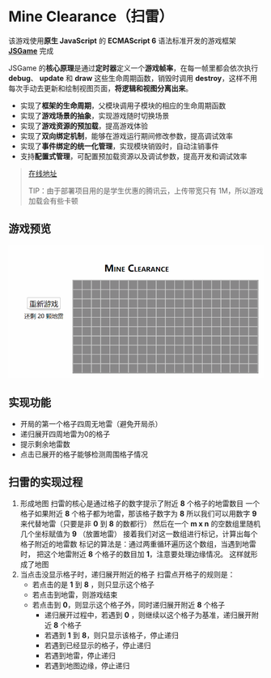 # Mine Clearance（扫雷）

该游戏使用**原生 JavaScript** 的 **ECMAScript 6** 语法标准开发的游戏框架 [**JSGame**](https://github.com/hui0808/JSGame) 完成

JSGame 的**核心原理**是通过**定时器**定义一个**游戏帧率**，在每一帧里都会依次执行 **debug**、 **update** 和 **draw** 这些生命周期函数，销毁时调用 **destroy**，这样不用每次手动去更新和绘制视图页面，**将逻辑和视图分离出来**。

- 实现了**框架的生命周期**，父模块调用子模块的相应的生命周期函数
- 实现了**游戏场景的抽象**，实现游戏随时切换场景
- 实现了**游戏资源的预加载**，提高游戏体验
- 实现了**双向绑定机制**，能够在游戏运行期间修改参数，提高调试效率
- 实现了**事件绑定的统一化管理**，实现模块销毁时，自动注销事件
- 支持**配置式管理**，可配置预加载资源以及调试参数，提高开发和调试效率

> [在线地址](http://106.53.84.52/game/mine-clearance/)
>
> TIP：由于部署项目用的是学生优惠的腾讯云，上传带宽只有 1M，所以游戏加载会有些卡顿

## 游戏预览

![](demo.gif)

## 实现功能

- 开局的第一个格子四周无地雷（避免开局杀）
- 递归展开四周地雷为0的格子
- 提示剩余地雷数
- 点击已展开的格子能够检测周围格子情况

## 扫雷的实现过程
1. 形成地图
   扫雷的核心是通过格子的数字提示了附近 **8** 个格子的地雷数目
   一个格子如果附近 **8** 个格子都为地雷，那该格子数字为 **8**
   所以我们可以用数字 **9** 来代替地雷（只要是非 **0** 到 **8** 的数都行）
   然后在一个 **m x n** 的空数组里随机几个坐标赋值为 **9** （放置地雷）
   接着我们对这一数组进行标记，计算出每个格子附近的地雷数
   标记的算法是：通过两重循环遍历这个数组，当遇到地雷时，
   把这个地雷附近 **8** 个格子的数目加 **1**，注意要处理边缘情况。
   这样就形成了地图
2. 当点击没显示格子时，递归展开附近的格子
   扫雷点开格子的规则是：
   - 若点击的是 **1** 到 **8** ，则只显示这个格子
   - 若点击到地雷，则游戏结束
   - 若点击到 **0**，则显示这个格子外，同时递归展开附近 **8** 个格子
     - 递归展开过程中，若遇到 **0** ，则继续以这个格子为基准，递归展开附近 **8** 个格子
     - 若遇到 **1** 到 **8**，则只显示该格子，停止递归
     - 若遇到已经显示的格子，停止递归
     - 若遇到地雷，停止递归
     - 若遇到地图边缘，停止递归
